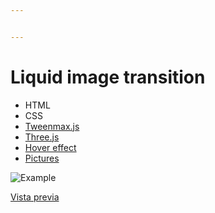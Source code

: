 ```yaml
---


---
```


<h1 id="liquid-image-transition">Liquid image transition</h1>
<ul>
<li>HTML</li>
<li>CSS</li>
<li><a href="https://greensock.com/tweenmax">Tweenmax.js</a></li>
<li><a href="https://threejs.org/">Three.js</a></li>
<li><a href="https://github.com/robin-dela/hover-effect">Hover effect</a></li>
<li><a href="https://www.pexels.com/photo/grayscale-photo-of-topless-woman-1164674/">Pictures</a></li>
</ul>
<p><img src="https://firebasestorage.googleapis.com/v0/b/laradex-2bcb4.appspot.com/o/ezgif.com-crop.gif?alt=media&amp;token=22bdaf08-530c-4a55-a5e8-d1983159bb0d" alt="Example"></p>
<p><a href="https://rubeeengm.github.io/liquidImageTransition/">Vista previa</a></p>

